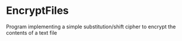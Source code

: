 # EncryptFiles
Program implementing a simple substitution/shift cipher to encrypt the contents of a text file
